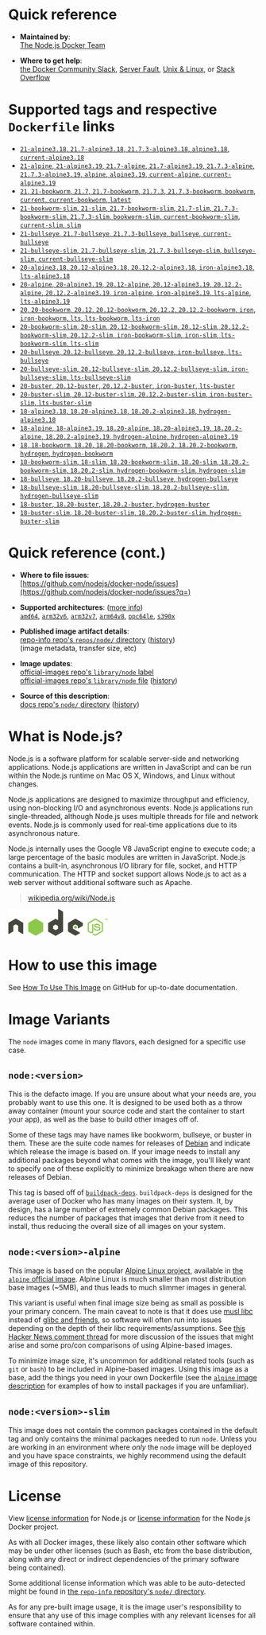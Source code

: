 <!--

********************************************************************************

WARNING:

    DO NOT EDIT "node/README.md"

    IT IS AUTO-GENERATED

    (from the other files in "node/" combined with a set of templates)

********************************************************************************

-->

# Quick reference

-	**Maintained by**:  
	[The Node.js Docker Team](https://github.com/nodejs/docker-node)

-	**Where to get help**:  
	[the Docker Community Slack](https://dockr.ly/comm-slack), [Server Fault](https://serverfault.com/help/on-topic), [Unix & Linux](https://unix.stackexchange.com/help/on-topic), or [Stack Overflow](https://stackoverflow.com/help/on-topic)

# Supported tags and respective `Dockerfile` links

-	[`21-alpine3.18`, `21.7-alpine3.18`, `21.7.3-alpine3.18`, `alpine3.18`, `current-alpine3.18`](https://github.com/nodejs/docker-node/blob/e8dc03502488e162b6860a6adc3ee8e8ae517e87/21/alpine3.18/Dockerfile)
-	[`21-alpine`, `21-alpine3.19`, `21.7-alpine`, `21.7-alpine3.19`, `21.7.3-alpine`, `21.7.3-alpine3.19`, `alpine`, `alpine3.19`, `current-alpine`, `current-alpine3.19`](https://github.com/nodejs/docker-node/blob/e8dc03502488e162b6860a6adc3ee8e8ae517e87/21/alpine3.19/Dockerfile)
-	[`21`, `21-bookworm`, `21.7`, `21.7-bookworm`, `21.7.3`, `21.7.3-bookworm`, `bookworm`, `current`, `current-bookworm`, `latest`](https://github.com/nodejs/docker-node/blob/e8dc03502488e162b6860a6adc3ee8e8ae517e87/21/bookworm/Dockerfile)
-	[`21-bookworm-slim`, `21-slim`, `21.7-bookworm-slim`, `21.7-slim`, `21.7.3-bookworm-slim`, `21.7.3-slim`, `bookworm-slim`, `current-bookworm-slim`, `current-slim`, `slim`](https://github.com/nodejs/docker-node/blob/e8dc03502488e162b6860a6adc3ee8e8ae517e87/21/bookworm-slim/Dockerfile)
-	[`21-bullseye`, `21.7-bullseye`, `21.7.3-bullseye`, `bullseye`, `current-bullseye`](https://github.com/nodejs/docker-node/blob/e8dc03502488e162b6860a6adc3ee8e8ae517e87/21/bullseye/Dockerfile)
-	[`21-bullseye-slim`, `21.7-bullseye-slim`, `21.7.3-bullseye-slim`, `bullseye-slim`, `current-bullseye-slim`](https://github.com/nodejs/docker-node/blob/e8dc03502488e162b6860a6adc3ee8e8ae517e87/21/bullseye-slim/Dockerfile)
-	[`20-alpine3.18`, `20.12-alpine3.18`, `20.12.2-alpine3.18`, `iron-alpine3.18`, `lts-alpine3.18`](https://github.com/nodejs/docker-node/blob/e8dc03502488e162b6860a6adc3ee8e8ae517e87/20/alpine3.18/Dockerfile)
-	[`20-alpine`, `20-alpine3.19`, `20.12-alpine`, `20.12-alpine3.19`, `20.12.2-alpine`, `20.12.2-alpine3.19`, `iron-alpine`, `iron-alpine3.19`, `lts-alpine`, `lts-alpine3.19`](https://github.com/nodejs/docker-node/blob/e8dc03502488e162b6860a6adc3ee8e8ae517e87/20/alpine3.19/Dockerfile)
-	[`20`, `20-bookworm`, `20.12`, `20.12-bookworm`, `20.12.2`, `20.12.2-bookworm`, `iron`, `iron-bookworm`, `lts`, `lts-bookworm`, `lts-iron`](https://github.com/nodejs/docker-node/blob/e8dc03502488e162b6860a6adc3ee8e8ae517e87/20/bookworm/Dockerfile)
-	[`20-bookworm-slim`, `20-slim`, `20.12-bookworm-slim`, `20.12-slim`, `20.12.2-bookworm-slim`, `20.12.2-slim`, `iron-bookworm-slim`, `iron-slim`, `lts-bookworm-slim`, `lts-slim`](https://github.com/nodejs/docker-node/blob/e8dc03502488e162b6860a6adc3ee8e8ae517e87/20/bookworm-slim/Dockerfile)
-	[`20-bullseye`, `20.12-bullseye`, `20.12.2-bullseye`, `iron-bullseye`, `lts-bullseye`](https://github.com/nodejs/docker-node/blob/e8dc03502488e162b6860a6adc3ee8e8ae517e87/20/bullseye/Dockerfile)
-	[`20-bullseye-slim`, `20.12-bullseye-slim`, `20.12.2-bullseye-slim`, `iron-bullseye-slim`, `lts-bullseye-slim`](https://github.com/nodejs/docker-node/blob/e8dc03502488e162b6860a6adc3ee8e8ae517e87/20/bullseye-slim/Dockerfile)
-	[`20-buster`, `20.12-buster`, `20.12.2-buster`, `iron-buster`, `lts-buster`](https://github.com/nodejs/docker-node/blob/e8dc03502488e162b6860a6adc3ee8e8ae517e87/20/buster/Dockerfile)
-	[`20-buster-slim`, `20.12-buster-slim`, `20.12.2-buster-slim`, `iron-buster-slim`, `lts-buster-slim`](https://github.com/nodejs/docker-node/blob/e8dc03502488e162b6860a6adc3ee8e8ae517e87/20/buster-slim/Dockerfile)
-	[`18-alpine3.18`, `18.20-alpine3.18`, `18.20.2-alpine3.18`, `hydrogen-alpine3.18`](https://github.com/nodejs/docker-node/blob/e8dc03502488e162b6860a6adc3ee8e8ae517e87/18/alpine3.18/Dockerfile)
-	[`18-alpine`, `18-alpine3.19`, `18.20-alpine`, `18.20-alpine3.19`, `18.20.2-alpine`, `18.20.2-alpine3.19`, `hydrogen-alpine`, `hydrogen-alpine3.19`](https://github.com/nodejs/docker-node/blob/e8dc03502488e162b6860a6adc3ee8e8ae517e87/18/alpine3.19/Dockerfile)
-	[`18`, `18-bookworm`, `18.20`, `18.20-bookworm`, `18.20.2`, `18.20.2-bookworm`, `hydrogen`, `hydrogen-bookworm`](https://github.com/nodejs/docker-node/blob/e8dc03502488e162b6860a6adc3ee8e8ae517e87/18/bookworm/Dockerfile)
-	[`18-bookworm-slim`, `18-slim`, `18.20-bookworm-slim`, `18.20-slim`, `18.20.2-bookworm-slim`, `18.20.2-slim`, `hydrogen-bookworm-slim`, `hydrogen-slim`](https://github.com/nodejs/docker-node/blob/e8dc03502488e162b6860a6adc3ee8e8ae517e87/18/bookworm-slim/Dockerfile)
-	[`18-bullseye`, `18.20-bullseye`, `18.20.2-bullseye`, `hydrogen-bullseye`](https://github.com/nodejs/docker-node/blob/e8dc03502488e162b6860a6adc3ee8e8ae517e87/18/bullseye/Dockerfile)
-	[`18-bullseye-slim`, `18.20-bullseye-slim`, `18.20.2-bullseye-slim`, `hydrogen-bullseye-slim`](https://github.com/nodejs/docker-node/blob/e8dc03502488e162b6860a6adc3ee8e8ae517e87/18/bullseye-slim/Dockerfile)
-	[`18-buster`, `18.20-buster`, `18.20.2-buster`, `hydrogen-buster`](https://github.com/nodejs/docker-node/blob/e8dc03502488e162b6860a6adc3ee8e8ae517e87/18/buster/Dockerfile)
-	[`18-buster-slim`, `18.20-buster-slim`, `18.20.2-buster-slim`, `hydrogen-buster-slim`](https://github.com/nodejs/docker-node/blob/e8dc03502488e162b6860a6adc3ee8e8ae517e87/18/buster-slim/Dockerfile)

# Quick reference (cont.)

-	**Where to file issues**:  
	[https://github.com/nodejs/docker-node/issues](https://github.com/nodejs/docker-node/issues?q=)

-	**Supported architectures**: ([more info](https://github.com/docker-library/official-images#architectures-other-than-amd64))  
	[`amd64`](https://hub.docker.com/r/amd64/node/), [`arm32v6`](https://hub.docker.com/r/arm32v6/node/), [`arm32v7`](https://hub.docker.com/r/arm32v7/node/), [`arm64v8`](https://hub.docker.com/r/arm64v8/node/), [`ppc64le`](https://hub.docker.com/r/ppc64le/node/), [`s390x`](https://hub.docker.com/r/s390x/node/)

-	**Published image artifact details**:  
	[repo-info repo's `repos/node/` directory](https://github.com/docker-library/repo-info/blob/master/repos/node) ([history](https://github.com/docker-library/repo-info/commits/master/repos/node))  
	(image metadata, transfer size, etc)

-	**Image updates**:  
	[official-images repo's `library/node` label](https://github.com/docker-library/official-images/issues?q=label%3Alibrary%2Fnode)  
	[official-images repo's `library/node` file](https://github.com/docker-library/official-images/blob/master/library/node) ([history](https://github.com/docker-library/official-images/commits/master/library/node))

-	**Source of this description**:  
	[docs repo's `node/` directory](https://github.com/docker-library/docs/tree/master/node) ([history](https://github.com/docker-library/docs/commits/master/node))

# What is Node.js?

Node.js is a software platform for scalable server-side and networking applications. Node.js applications are written in JavaScript and can be run within the Node.js runtime on Mac OS X, Windows, and Linux without changes.

Node.js applications are designed to maximize throughput and efficiency, using non-blocking I/O and asynchronous events. Node.js applications run single-threaded, although Node.js uses multiple threads for file and network events. Node.js is commonly used for real-time applications due to its asynchronous nature.

Node.js internally uses the Google V8 JavaScript engine to execute code; a large percentage of the basic modules are written in JavaScript. Node.js contains a built-in, asynchronous I/O library for file, socket, and HTTP communication. The HTTP and socket support allows Node.js to act as a web server without additional software such as Apache.

> [wikipedia.org/wiki/Node.js](https://en.wikipedia.org/wiki/Node.js)

![logo](https://raw.githubusercontent.com/docker-library/docs/01c12653951b2fe592c1f93a13b4e289ada0e3a1/node/logo.png)

# How to use this image

See [How To Use This Image](https://github.com/nodejs/docker-node/blob/master/README.md#how-to-use-this-image) on GitHub for up-to-date documentation.

# Image Variants

The `node` images come in many flavors, each designed for a specific use case.

## `node:<version>`

This is the defacto image. If you are unsure about what your needs are, you probably want to use this one. It is designed to be used both as a throw away container (mount your source code and start the container to start your app), as well as the base to build other images off of.

Some of these tags may have names like bookworm, bullseye, or buster in them. These are the suite code names for releases of [Debian](https://wiki.debian.org/DebianReleases) and indicate which release the image is based on. If your image needs to install any additional packages beyond what comes with the image, you'll likely want to specify one of these explicitly to minimize breakage when there are new releases of Debian.

This tag is based off of [`buildpack-deps`](https://hub.docker.com/_/buildpack-deps/). `buildpack-deps` is designed for the average user of Docker who has many images on their system. It, by design, has a large number of extremely common Debian packages. This reduces the number of packages that images that derive from it need to install, thus reducing the overall size of all images on your system.

## `node:<version>-alpine`

This image is based on the popular [Alpine Linux project](https://alpinelinux.org), available in [the `alpine` official image](https://hub.docker.com/_/alpine). Alpine Linux is much smaller than most distribution base images (~5MB), and thus leads to much slimmer images in general.

This variant is useful when final image size being as small as possible is your primary concern. The main caveat to note is that it does use [musl libc](https://musl.libc.org) instead of [glibc and friends](https://www.etalabs.net/compare_libcs.html), so software will often run into issues depending on the depth of their libc requirements/assumptions. See [this Hacker News comment thread](https://news.ycombinator.com/item?id=10782897) for more discussion of the issues that might arise and some pro/con comparisons of using Alpine-based images.

To minimize image size, it's uncommon for additional related tools (such as `git` or `bash`) to be included in Alpine-based images. Using this image as a base, add the things you need in your own Dockerfile (see the [`alpine` image description](https://hub.docker.com/_/alpine/) for examples of how to install packages if you are unfamiliar).

## `node:<version>-slim`

This image does not contain the common packages contained in the default tag and only contains the minimal packages needed to run `node`. Unless you are working in an environment where *only* the `node` image will be deployed and you have space constraints, we highly recommend using the default image of this repository.

# License

View [license information](https://github.com/nodejs/node/blob/master/LICENSE) for Node.js or [license information](https://github.com/nodejs/docker-node/blob/master/LICENSE) for the Node.js Docker project.

As with all Docker images, these likely also contain other software which may be under other licenses (such as Bash, etc from the base distribution, along with any direct or indirect dependencies of the primary software being contained).

Some additional license information which was able to be auto-detected might be found in [the `repo-info` repository's `node/` directory](https://github.com/docker-library/repo-info/tree/master/repos/node).

As for any pre-built image usage, it is the image user's responsibility to ensure that any use of this image complies with any relevant licenses for all software contained within.
